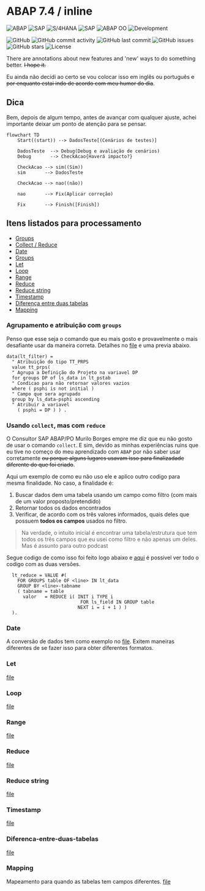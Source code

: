 # ABAP 7.4 / inline #
![ABAP](https://img.shields.io/badge/ABAP-7.4-blue?style=flat&logo=sap)
![SAP](https://img.shields.io/badge/SAP-ECC%206.0-blue?style=flat&logo=sap)
![S/4HANA](https://img.shields.io/badge/S%2F4HANA-2023-blue?style=flat&logo=sap)
![SAP](https://img.shields.io/badge/SAP-On%20Premise-blue?style=flat&logo=sap)
![ABAP OO](https://img.shields.io/badge/ABAP-Object%20Oriented-orange?style=flat&logo=sap)
![Development](https://img.shields.io/badge/Development-ABAP-brightgreen?style=flat&logo=sap)

![GitHub](https://img.shields.io/badge/GitHub-Repository-black?style=flat&logo=github)
![GitHub commit activity](https://img.shields.io/github/commit-activity/m/edmilson-nascimento/abap-7.4?style=flat)
![GitHub last commit](https://img.shields.io/github/last-commit/edmilson-nascimento/abap-7.4?style=flat)
![GitHub issues](https://img.shields.io/github/issues/edmilson-nascimento/abap-7.4?style=flat)
![GitHub stars](https://img.shields.io/github/stars/edmilson-nascimento/abap-7.4?style=flat)
![License](https://img.shields.io/github/license/edmilson-nascimento/abap-7.4?style=flat)

There are annotations about new features and 'new' ways to do something better. ~~I hope it.~~

Eu ainda não decidi ao certo se vou colocar isso em inglês ou português ~~e por enquanto estai indo de acordo com meu humor do dia~~.

## Dica
Bem, depois de algum tempo, antes de avançar com qualquer ajuste, achei importante deixar um ponto de atenção para se pensar.

```mermaid
flowchart TD
    Start((start)) --> DadosTeste[(Cenários de testes)]
    
    DadosTeste  --> Debug(Debug e avaliação de cenários)
    Debug       --> CheckAcao{Haverá impacto?} 

    CheckAcao --> sim((Sim))
    sim       --> DadosTeste
    
    CheckAcao --> nao((não))
    
    nao       --> Fix(Aplicar correção)

    Fix       --> Finish([Finish])
```

## Itens listados para processamento ##
- [Groups](#usando-collect-mas-com-reduce)
- [Collect / Reduce](#usando-collect-mas-com-reduce)
- [Date](#date)
- [Groups](#Groups)
- [Let](#Let)
- [Loop](#Loop)
- [Range](#Range)
- [Reduce](#Reduce)
- [Reduce string](#reduce-string)
- [Timestamp](#Timestamp)
- [Diferença entre duas tabelas](#Diferenca-entre-duas-tabelas)
- [Mapping](#Mapping)

### Agrupamento e atribuição com `groups`
Penso que esse seja o comando que eu mais gosto e provavelmente o mais desafiante usar da maneira correta. Detalhes no [file](/files/01-groups.abap) e uma previa abaixo.

```abap
data(lt_filter) =
  " Atribuição do tipo TT_PRPS
  value tt_prps(
  " Agrupa a Definição do Projeto na variavel DP
  for groups DP of ls_data in lt_pstab
  " Condicao para não retornar valores vazios
  where ( psphi is not initial )
  " Campo que sera agrupado 
  group by ls_data-psphi ascending
  " Atribuir a variavel
    ( psphi = DP ) ) .
```

### Usando `collect`, mas com `reduce` 
O Consultor SAP ABAP/PO Murilo Borges empre me diz que eu não gosto de usar o comando `collect`. E sim, devido as minhas experiências ruins que eu tive no começo do meu aprendizado com `ABAP` por não saber usar corretamente ~~ou porque alguns lugares usavam isso para finalizadade diferente do que foi criado~~.

Aqui um exemplo de como eu não uso ele e aplico outro codigo para mesma finalidade. No caso, a finalidade é:
1. Buscar dados dem uma tabela usando um campo como filtro (com mais de um valor proposto/pretendido)
2. Retornar todos os dados encontrados
3. Verificar, de acordo com os três valores informados, quais deles que possuem **todos os campos** usados no filtro.

> Na verdade, o intuito inicial é encontrar uma tabela/estrutura que tem todos os três campos que eu usei como filtro e não apenas um deles. Mas é assunto para outro podcast

Segue codigo de como isso foi feito logo abaixo e [aqui](/files/02-collect.abap) é possivel ver todo o codigo com as duas versões.

```abap
  lt_reduce = VALUE #(
    FOR GROUPS table OF <line> IN lt_data
    GROUP BY <line>-tabname
    ( tabname = table
      valor   = REDUCE i( INIT i TYPE i
                           FOR ls_field IN GROUP table
                          NEXT i = i + 1 ) )
  ).
```

### Date
A conversão de dados tem como exemplo no [file](/files/03-date.abap). Exitem maneiras diferentes de se fazer isso para obter diferentes formatos.

### Let
 [file](/files/04-let.abap)

### Loop
 [file](/files/05-loop.abap)

### Range
 [file](/files/06-range.abap)

### Reduce
 [file](/files/07-reduce.abap)

### Reduce string
 [file](/files/08-reduce_string.abap)

### Timestamp
 [file](/files/09-timestamp.abap)

### Diferenca-entre-duas-tabelas
 [file](/files/10-diff-sorted.abap)

### Mapping
Mapeamento para quando as tabelas tem campos diferentes. [file](/files/11-mapping.abap)
